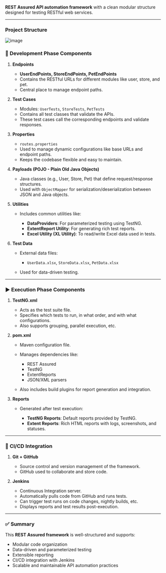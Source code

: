 
**REST Assured API automation framework** with a clean modular structure designed for testing RESTful web services.

---
### **Project Structure**

![image](https://github.com/user-attachments/assets/8dd5e4b5-2a01-43cc-9c35-7dd9558fc341)

### 🔧 **Development Phase Components**

1. **Endpoints**

   * **UserEndPoints, StoreEndPoints, PetEndPoints**
   * Contains the RESTful URLs for different modules like user, store, and pet.
   * Central place to manage endpoint paths.

2. **Test Cases**

   * Modules: `UserTests`, `StoreTests`, `PetTests`
   * Contains all test classes that validate the APIs.
   * These test cases call the corresponding endpoints and validate responses.

3. **Properties**

   * `routes.properties`
   * Used to manage dynamic configurations like base URLs and endpoint paths.
   * Keeps the codebase flexible and easy to maintain.

4. **Payloads (POJO - Plain Old Java Objects)**

   * Java classes (e.g., User, Store, Pet) that define request/response structures.
   * Used with `ObjectMapper` for serialization/deserialization between JSON and Java objects.

5. **Utilities**

   * Includes common utilities like:

     * **DataProviders**: For parameterized testing using TestNG.
     * **ExtentReport Utility**: For generating rich test reports.
     * **Excel Utility (XL Utility)**: To read/write Excel data used in tests.

6. **Test Data**

   * External data files:

     * `UserData.xlsx`, `StoreData.xlsx`, `PetData.xlsx`
   * Used for data-driven testing.

---

### ▶️ **Execution Phase Components**

1. **TestNG.xml**

   * Acts as the test suite file.
   * Specifies which tests to run, in what order, and with what configurations.
   * Also supports grouping, parallel execution, etc.

2. **pom.xml**

   * Maven configuration file.
   * Manages dependencies like:

     * REST Assured
     * TestNG
     * ExtentReports
     * JSON/XML parsers
   * Also includes build plugins for report generation and integration.

3. **Reports**

   * Generated after test execution:

     * **TestNG Reports**: Default reports provided by TestNG.
     * **Extent Reports**: Rich HTML reports with logs, screenshots, and statuses.

---

### 🔁 **CI/CD Integration**

1. **Git + GitHub**

   * Source control and version management of the framework.
   * GitHub used to collaborate and store code.

2. **Jenkins**

   * Continuous Integration server.
   * Automatically pulls code from GitHub and runs tests.
   * Can trigger test runs on code changes, nightly builds, etc.
   * Displays reports and test results post-execution.

---

### ✅ Summary

This **REST Assured framework** is well-structured and supports:

* Modular code organization
* Data-driven and parameterized testing
* Extensible reporting
* CI/CD integration with Jenkins
* Scalable and maintainable API automation practices
